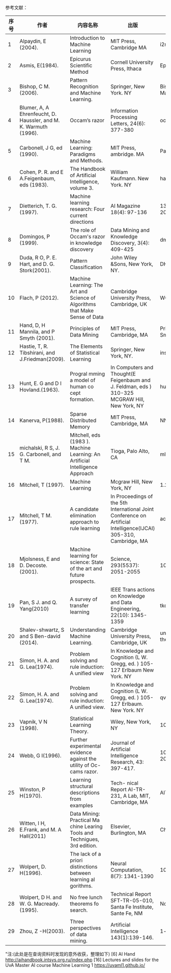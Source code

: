



 

参考文献：

| 序号 | 作者                                                         | 内容名称                                                     | 出版                                                         | PDF名称                                                      |
| ---- | ------------------------------------------------------------ | ------------------------------------------------------------ | ------------------------------------------------------------ | ------------------------------------------------------------ |
| 1    | Alpaydin, E (2004).                                          | Introduction to Machine Learning                             | MIT Press, Cambridge MA                                      | i2ml-figs.pdf                                                |
| 2    | Asmis, E(1984).                                              | Epicurus Scientific Method                                   | Cornell University Press, Ithaca                             | Epicurus Scientific Method.pdf                               |
| 3    | Bishop, C M.(2006).                                          | Pattern Recognition and Machine Learning.                    | Springer, New York. NY                                       | Bishop - Pattern Recognition and Machine Learning.pdf        |
| 4    | Blumer, A, A Ehrenfeucht, D. Haussler, and M. K. Warmuth (1996). | Occam’s razor                                                | Information Processing Letters, 24(6): 377-380               | occam.pdf                                                    |
| 5    | Carbonell, J G, ed (1990).                                   | Machine Learning: Paradigms and Methods.                     | MIT Press, ambridge. MA                                      | Paradigms and Methods.pdf                                    |
| 6    | Cohen, P. R. and E A.Feigenbaum, eds (1983).                 | The Handbook of Artificial Intelligence, volume 3.           | William Kaufmann. New York. NY                               | handbookofartific04barr                                      |
| 7    | Dietterich, T. G. (1997).                                    | Machine learning research: Four current directions           | AI Magazine 18(4): 97-136                                    | 1324-Article Text-1321-1-10-20080129.pdf                     |
| 8    | Domingos, P (1999).                                          | The role of Occam's razor in knowledge discovery             | Data Mining and Knowledge Discovery, 3(4): 409-425           | dmkd99.pdf                                                   |
| 9    | Duda, R O, P. E. Hart, and D. G. Stork(2001).                | Pattern Classification                                       | John Wiley &Sons, New York, NY.                              | DHSAppendix-with-cover-page-v2                               |
| 10   | Flach, P (2012).                                             | Machine Learning: The Art and Science of Algorithms that Make Sense of Data | Cambridge University Press, Cambridge, UK                    | W02.pdf                                                      |
| 11   | Hand, D, H Mannila, and P Smyth (2001).                      | Principles of Data Mining                                    | MIT Press, Cambridge, MA                                     | Principles of Data Mining Hand Mannila & Smyth 2001-08-01.pdf |
| 12   | Hastie, T, R. Tibshirani, and J.Friedman(2009).              | The Elements of Statistical Learning                         | Springer, New York, NY.                                      | insr12167.pdf                                                |
| 13   | Hunt, E. G and D I Hovland.(1963).                           | Progral mming a model of human co cept formation.            | In Computers and Thought(E Feigenbaum and J. Feldman, eds ) 310-325 MCGRAW Hill, New York, NY | hunt1961.pdf                                                 |
| 14   | Kanerva, P(1988).                                            | Sparse Distributed Memory                                    | MIT Press, Cambridge, MA                                     | NNPrsntnJP1.pdf                                              |
| 15   | michalski, R S, J. G. Carbonell, and T M.                    | Mitchell, eds (1983 ). Machine Learning: An Artificial Intelligence Approach | Tioga, Palo Alto, CA                                         | mlaias.pdf                                                   |
| 16   | Mitchell, T (1997).                                          | Machine Learning                                             | Mcgraw Hill, New York, NY                                    | 1.2_WhatIsMachineLearning.pdf                                |
| 17   | Mitchell, T M.(1977).                                        | A candidate elimination approach to rule learning            | In Proceedings of the 5th International Joint Conference on Artificial Intelligence(IJCAI) 305-310, Cambridge, MA | aceatrl.pdf                                                  |
| 18   | Mjolsness, E and D. Decoste.(2001).                          | Machine learning for science: State of the art and future prospects. | Science, 293(5537): 2051-2055                                | 10.1.1.1079.2602.pdf                                         |
| 19   | Pan, S J. and Q. Yang(2010)                                  | A survey of transfer learning                                | IEEE Trans actions on Knowledge and Data Engineering, 22(10): 1345-1359 | tkde_transfer_learning.pdf                                   |
| 20   | Shalev-shwartz, S and S Ben-david (2014).                    | Understanding Machine Learning.                              | Cambridge University Press, Cambridge, UK                    | understanding-machine-learning-theory-algorithms             |
| 21   | Simon, H. A. and G. Lea(1974).                               | Problem solving and rule induction: A unified view           | In Knowledge and Cognition (L W. Gregg, ed. ) 105-127 Erlbaum New York. NY |                                                              |
| 22   | Simon, H. A. and G. Lea(1974).                               | Problem solving and rule induction: A unified view.          | In Knowledge and Cognition (L W. Gregg, ed. ) 105-127 Erlbaum. New York. NY | qv796fc9687.pdf                                              |
| 23   | Vapnik, V N (1998).                                          | Statistical Learning Theory.                                 | Wiley, New York, NY                                          | 10.1.1.332.356.pdf                                           |
| 24   | Webb, G I(1996).                                             | Further experimental evidence against the utility of Oc- cams razor. | Journal of Artificial Intelligence Research, 43: 397-417.    | 10168-Article Text-18545-1-10-20180216.pdf                   |
| 25   | Winston, P H(1970).                                          | Learning structural descriptions from examples               | Tech- nical Report AI-TR-231, A Lab, MIT, Cambridge, MA      | AITR-231.pdf                                                 |
| 26   | Witten, I H, E.Frank, and M. A Hall(2011)                    | Data Mining: Practical Ma chine Learing Tools and Technigues, 3rd edition. | Elsevier, Burlington, MA                                     | Chapter6.pdf                                                 |
| 27   | Wolpert, D. H(1996).                                         | The lack of a priori distinctions between learning al gorithms. | Neural Computation, 8(7): 1341-1390                          | 10.1.1.390.9412.pdf                                          |
| 28   | Wolpert, D H. and W. G. Macready. (1995).                    | No free lunch theorems fo search.                            | Technical Report SFT-TR-05-010, Santa Fe Institute, Sante Fe, NM | No_Free_Lunch_Theorems_for_Search.pdf                        |
| 29   | Zhou, Z -H(2003).                                            | Three perspectives of data mining.                           | Artificial Intelligence 143(1):139-146.                      | 1-s2.0-S0004370202003570-main.pdf                            |







"注:(此处是在查询资料时发现的意外收获，整理如下)
[6] AI Hand http://aihandbook.intsys.org.ru/index.php
[16] Lectures and slides for the UvA Master AI course Machine Learning 1 https://uvaml1.github.io/